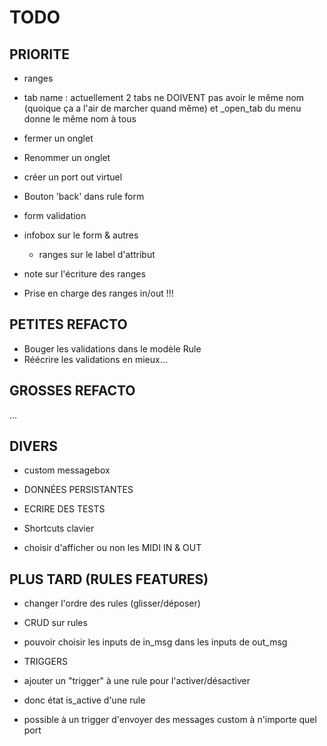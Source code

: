 # TODO

## PRIORITE

- ranges

- tab name : actuellement 2 tabs ne DOIVENT pas avoir le même nom (quoique ça
a l'air de marcher quand même) et _open_tab du menu donne le même nom à tous

- fermer un onglet
- Renommer un onglet

- créer un port out virtuel

- Bouton 'back' dans rule form

- form validation

- infobox sur le form & autres
    - ranges sur le label d'attribut

- note sur l'écriture des ranges

- Prise en charge des ranges in/out !!!

## PETITES REFACTO

- Bouger les validations dans le modèle Rule
- Réécrire les validations en mieux...

## GROSSES REFACTO

...

## DIVERS

- custom messagebox

- DONNÉES PERSISTANTES

- ECRIRE DES TESTS

- Shortcuts clavier

- choisir d'afficher ou non les MIDI IN & OUT

## PLUS TARD (RULES FEATURES)

- changer l'ordre des rules (glisser/déposer)
- CRUD sur rules

- pouvoir choisir les inputs de in_msg dans les inputs de out_msg

- TRIGGERS
- ajouter un "trigger" à une rule pour l'activer/désactiver
- donc état is_active d'une rule
- possible à un trigger d'envoyer des messages custom à n'importe quel port
